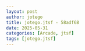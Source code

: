 ```yaml
---
layout: post
author: jotego
title: jotego.jtsf - 58adf68
date: 2025-05-31
categories: [Arcade, jtsf]
tags: [jotego.jtsf]
---
```



